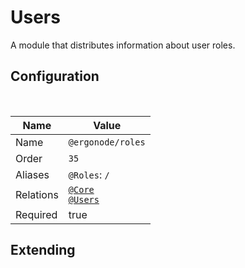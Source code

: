 # Users

A module that distributes information about user roles.

## Configuration

<br>

| Name          | Value                    |
|---------------|--------------------------|
| Name          | `@ergonode/roles`   |
| Order         | `35`                     |
| Aliases       | `@Roles`: `/`       |
| Relations     | [`@Core`][module-core] <br> [`@Users`][module-users] |
| Required       | true     |

## Extending

[module-core]: frontend/modules/core
[module-users]: frontend/modules/users
